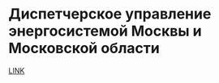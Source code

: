 # Диспетчерское управление энергосистемой Москвы и Московской области



[LINK](https://varlamov.ru/289310.html)